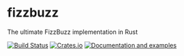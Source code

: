 # fizzbuzz

The ultimate FizzBuzz implementation in Rust

[![Build Status](https://travis-ci.org/bugaevc/fizzbuzz.svg?branch=master)](https://travis-ci.org/bugaevc/fizzbuzz)
[![Crates.io](https://img.shields.io/crates/v/fizzbuzz.svg)](https://crates.io/crates/fizzbuzz)
[![Documentation and examples](https://img.shields.io/badge/docs-docs.rs-brightgreen.svg)](https://docs.rs/fizzbuzz)
